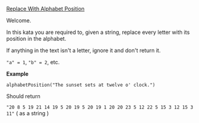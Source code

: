 [Replace With Alphabet Position](https://www.codewars.com/kata/546f922b54af40e1e90001da/scala)

Welcome.

In this kata you are required to, given a string, replace every letter with its position in the alphabet.

If anything in the text isn't a letter, ignore it and don't return it.

`"a" = 1`, `"b" = 2`, etc.

**Example**
```
alphabetPosition("The sunset sets at twelve o' clock.")
```

Should return 

`"20 8 5 19 21 14 19 5 20 19 5 20 19 1 20 20 23 5 12 22 5 15 3 12 15 3 11"` ( as a string )
